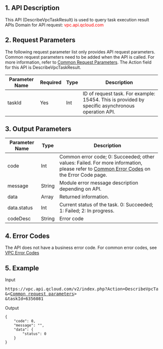 ## 1. API Description

This API (DescribeVpcTaskResult) is used to query task execution result APIs
Domain for API request: <font style="color:red">vpc.api.qcloud.com</font>

## 2. Request Parameters

The following request parameter list only provides API request parameters. Common request parameters need to be added when the API is called. For more information, refer to <a href="/doc/api/372/4153" title="Common request parameters">Common Request Parameters</a>. The Action field for this API is DescribeVpcTaskResult.

| Parameter Name | Required | Type | Description |
|---------|---------|---------|---------|
| taskId | Yes | Int | ID of request task. For example: 15454. This is provided by specific asynchronous operation API.  |


## 3. Output Parameters

| Parameter Name | Type | Description |
|---------|---------|---------|
| code | Int | Common error code; 0: Succeeded; other values: Failed. For more information, please refer to <a href='https://www.qcloud.com/doc/api/372/%E9%94%99%E8%AF%AF%E7%A0%81#1.E3.80.81.E5.85.AC.E5.85.B1.E9.94.99.E8.AF.AF.E7.A0.81' title='Common Error Codes'>Common Error Codes</a> on the Error Code page. |
| message | String | Module error message description depending on API. |
| data | Array | Returned information.  |
| data.status | Int | Current status of the task. 0: Succeeded; 1: Failed; 2: In progress.  | 
| codeDesc | String | Error code  |


## 4. Error Codes
The API does not have a business error code. For common error codes, see <a href="https://www.qcloud.com/doc/api/245/%e7%a7%81%e6%9c%89%e7%bd%91%e7%bb%9c%e9%94%99%e8%af%af%e7%a0%81?viewType=preview" title="VPC Error Codes">VPC Error Codes</a>

## 5. Example
Input
<pre>
https://vpc.api.qcloud.com/v2/index.php?Action=DescribeVpcTaskResult
&<<a href="https://www.qcloud.com/doc/api/229/6976">Common request parameters</a>>
&taskId=6356081
</pre>
Output
```
{
    "code": 0,
    "message": "",
    "data": {
        "status": 0
    }
}
```
